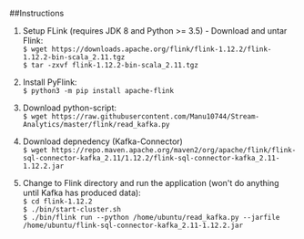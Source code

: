 ##Instructions
1. Setup FLink (requires JDK 8 and Python >= 3.5) - Download and untar Flink:    
`$ wget https://downloads.apache.org/flink/flink-1.12.2/flink-1.12.2-bin-scala_2.11.tgz`  
`$ tar -zxvf flink-1.12.2-bin-scala_2.11.tgz`


2. Install PyFlink:  
`$ python3 -m pip install apache-flink`  
   
   
3. Download python-script:  
`$ wget https://raw.githubusercontent.com/Manu10744/Stream-Analytics/master/flink/read_kafka.py` 
   

4. Download depnedency (Kafka-Connector)  
`$ wget https://repo.maven.apache.org/maven2/org/apache/flink/flink-sql-connector-kafka_2.11/1.12.2/flink-sql-connector-kafka_2.11-1.12.2.jar`
   

5. Change to Flink directory and run the application (won't do anything until Kafka has produced data):  
`$ cd flink-1.12.2`  
   `$ ./bin/start-cluster.sh`  
   `$ ./bin/flink run --python /home/ubuntu/read_kafka.py --jarfile /home/ubuntu/flink-sql-connector-kafka_2.11-1.12.2.jar
`
   